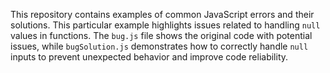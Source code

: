 This repository contains examples of common JavaScript errors and their solutions. This particular example highlights issues related to handling `null` values in functions. The `bug.js` file shows the original code with potential issues, while `bugSolution.js` demonstrates how to correctly handle `null` inputs to prevent unexpected behavior and improve code reliability.